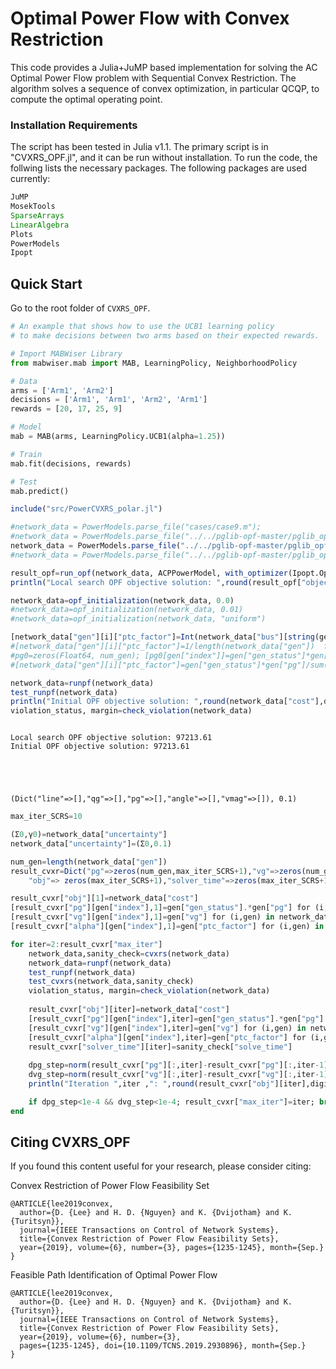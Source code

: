 # Optimal Power Flow with Convex Restriction

This code provides a Julia+JuMP based implementation for solving the AC Optimal Power Flow problem with Sequential Convex Restriction. The algorithm solves a sequence of convex optimization, in particular QCQP, to compute the optimal operating point.

### Installation Requirements

The script has been tested in Julia v1.1.
The primary script is in "CVXRS_OPF.jl", and it can be run without installation. 
To run the code, the follwing lists the necessary packages. The following packages are used currently:

```julia
JuMP
MosekTools
SparseArrays
LinearAlgebra
Plots
PowerModels
Ipopt
```

## Quick Start

Go to the root folder of `CVXRS_OPF`.

```python
# An example that shows how to use the UCB1 learning policy
# to make decisions between two arms based on their expected rewards.

# Import MABWiser Library
from mabwiser.mab import MAB, LearningPolicy, NeighborhoodPolicy

# Data
arms = ['Arm1', 'Arm2']
decisions = ['Arm1', 'Arm1', 'Arm2', 'Arm1']
rewards = [20, 17, 25, 9]

# Model 
mab = MAB(arms, LearningPolicy.UCB1(alpha=1.25))

# Train
mab.fit(decisions, rewards)

# Test
mab.predict()
```

```julia
include("src/PowerCVXRS_polar.jl")

#network_data = PowerModels.parse_file("cases/case9.m");
#network_data = PowerModels.parse_file("../../pglib-opf-master/pglib_opf_case14_ieee.m");
network_data = PowerModels.parse_file("../../pglib-opf-master/pglib_opf_case118_ieee.m");
#network_data = PowerModels.parse_file("../../pglib-opf-master/pglib_opf_case240_pserc.m");

result_opf=run_opf(network_data, ACPPowerModel, with_optimizer(Ipopt.Optimizer,print_level=0))
println("Local search OPF objective solution: ",round(result_opf["objective"],digits=2))

network_data=opf_initialization(network_data, 0.0)
#network_data=opf_initialization(network_data, 0.01)
#network_data=opf_initialization(network_data, "uniform")

[network_data["gen"][i]["ptc_factor"]=Int(network_data["bus"][string(gen["gen_bus"])]["bus_type"]==3) for (i,gen) in network_data["gen"]]
#[network_data["gen"][i]["ptc_factor"]=1/length(network_data["gen"])  for (i,gen) in network_data["gen"]]
#pg0=zeros(Float64, num_gen); [pg0[gen["index"]]=gen["gen_status"]*gen["pg"] for (i,gen) in network_data["gen"]]
#[network_data["gen"][i]["ptc_factor"]=gen["gen_status"]*gen["pg"]/sum(pg0) for (i,gen) in network_data["gen"]]

network_data=runpf(network_data)
test_runpf(network_data)
println("Initial OPF objective solution: ",round(network_data["cost"],digits=2))
violation_status, margin=check_violation(network_data)



```
    Local search OPF objective solution: 97213.61
    Initial OPF objective solution: 97213.61





    (Dict("line"=>[],"qg"=>[],"pg"=>[],"angle"=>[],"vmag"=>[]), 0.1)



```julia
max_iter_SCRS=10

(Σ0,γ0)=network_data["uncertainty"]
network_data["uncertainty"]=(Σ0,0.1)

num_gen=length(network_data["gen"])
result_cvxr=Dict("pg"=>zeros(num_gen,max_iter_SCRS+1),"vg"=>zeros(num_gen,max_iter_SCRS+1),"alpha"=>zeros(num_gen,max_iter_SCRS+1),
    "obj"=> zeros(max_iter_SCRS+1),"solver_time"=>zeros(max_iter_SCRS+1),"issue"=>0,"max_iter"=>max_iter_SCRS)

result_cvxr["obj"][1]=network_data["cost"]
[result_cvxr["pg"][gen["index"],1]=gen["gen_status"].*gen["pg"] for (i,gen) in network_data["gen"]]
[result_cvxr["vg"][gen["index"],1]=gen["vg"] for (i,gen) in network_data["gen"]]
[result_cvxr["alpha"][gen["index"],1]=gen["ptc_factor"] for (i,gen) in network_data["gen"]]

for iter=2:result_cvxr["max_iter"]
    network_data,sanity_check=cvxrs(network_data)
    network_data=runpf(network_data)
    test_runpf(network_data)
    test_cvxrs(network_data,sanity_check)
    violation_status, margin=check_violation(network_data)
    
    result_cvxr["obj"][iter]=network_data["cost"]
    [result_cvxr["pg"][gen["index"],iter]=gen["gen_status"].*gen["pg"] for (i,gen) in network_data["gen"]]
    [result_cvxr["vg"][gen["index"],iter]=gen["vg"] for (i,gen) in network_data["gen"]]
    [result_cvxr["alpha"][gen["index"],iter]=gen["ptc_factor"] for (i,gen) in network_data["gen"]]
    result_cvxr["solver_time"][iter]=sanity_check["solve_time"]
    
    dpg_step=norm(result_cvxr["pg"][:,iter]-result_cvxr["pg"][:,iter-1])
    dvg_step=norm(result_cvxr["vg"][:,iter]-result_cvxr["vg"][:,iter-1])
    println("Iteration ",iter ,": ",round(result_cvxr["obj"][iter],digits=2),"  ",round(sanity_check["obj"],digits=3),"   ", round(dpg_step,digits=4),"   ", round(dvg_step,digits=4))

    if dpg_step<1e-4 && dvg_step<1e-4; result_cvxr["max_iter"]=iter; break; end
end
```


## Citing CVXRS_OPF

If you found this content useful for your research, please consider citing: 

Convex Restriction of Power Flow Feasibility Set

    @ARTICLE{lee2019convex,
      author={D. {Lee} and H. D. {Nguyen} and K. {Dvijotham} and K. {Turitsyn}},
      journal={IEEE Transactions on Control of Network Systems},
      title={Convex Restriction of Power Flow Feasibility Sets},
      year={2019}, volume={6}, number={3}, pages={1235-1245}, month={Sep.}
    }

Feasible Path Identification of Optimal Power Flow

    @ARTICLE{lee2019convex,
      author={D. {Lee} and H. D. {Nguyen} and K. {Dvijotham} and K. {Turitsyn}},
      journal={IEEE Transactions on Control of Network Systems},
      title={Convex Restriction of Power Flow Feasibility Sets},
      year={2019}, volume={6}, number={3},
      pages={1235-1245}, doi={10.1109/TCNS.2019.2930896}, month={Sep.}
    }


```julia

```


